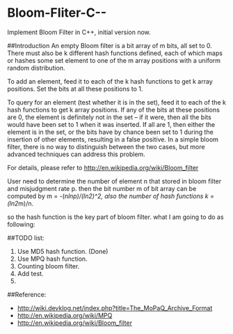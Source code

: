 Bloom-FIiter-C--
================

Implement Bloom Filter in C++, initial version now.

##Introduction
An empty Bloom filter is a bit array of m bits, all set to 0. There must also be k different hash functions defined,
each of which maps or hashes some set element to one of the m array positions with a uniform random distribution.

To add an element, feed it to each of the k hash functions to get k array positions. 
Set the bits at all these positions to 1.

To query for an element (test whether it is in the set), feed it to each of the k hash functions to get k array positions. 
If any of the bits at these positions are 0, the element is definitely not in the set – 
if it were, then all the bits would have been set to 1 when it was inserted. 
If all are 1, then either the element is in the set, or the bits have by chance been set to 1 during the insertion of other elements,
resulting in a false positive. In a simple bloom filter, there is no way to distinguish between the two cases, 
but more advanced techniques can address this problem.

For details, please refer to http://en.wikipedia.org/wiki/Bloom_filter

User need to determine the number of element n that stored in bloom filter and misjudgment rate p.
then the bit number m of bit array can be computed by m = -(n*lnp)/(ln2)^2, 
also the number of hash functions k = (ln2*m)/n.

so the hash function is the key part of bloom filter. what I am going to do as following:

##TODO list:

1. Use MD5 hash function.    (Done)
2. Use MPQ hash function.    
3. Counting bloom filter.
4. Add test.
5. 

##Reference:

 * http://wiki.devklog.net/index.php?title=The_MoPaQ_Archive_Format
 * http://en.wikipedia.org/wiki/MPQ
 * http://en.wikipedia.org/wiki/Bloom_filter
    
